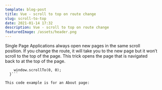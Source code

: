 ```yaml
---
template: blog-post
title: Vue - scroll to top on route change
slug: scroll-to-top
date: 2021-01-14 17:32
description: Vue - scroll to top on route change
featuredImage: /assets/header.png
---
```

Single Page Applications always open new pages in the same scroll position.
If you change the route, it will take you to the new page but it won’t scroll to the top of the page. 
This trick opens the page that is navigated back to at the top of the page.

``` mounted () {
    window.scrollTo(0, 0);
  }```

This code example is for an About page:

```
<script>
export default {
  name: 'about',
  metaInfo: {
    title: "Azimuth Insights | About"
  },
  mounted () {
    window.scrollTo(0, 0);
  }
}
</script>
```
